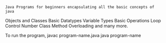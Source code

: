 	Java Programs for beginners encapsulating all the basic concepts of java 
Objects and Classes
Basic Datatypes
Variable Types
Basic Operations
Loop Control
Number Class
Method Overloading and many more.

To run the program,
javac program-name.java
java program-name

